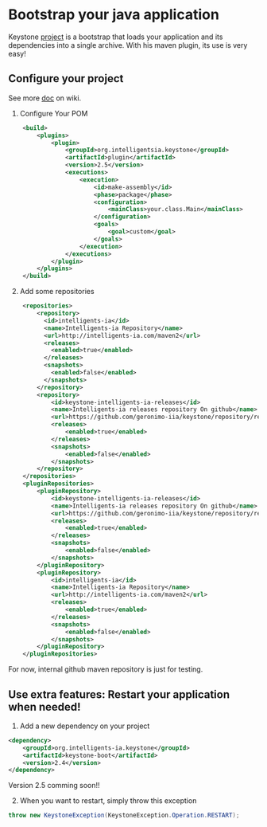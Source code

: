 # Bootstrap your java application

Keystone [project][prj] is a bootstrap that loads your application and its dependencies into a single archive.
With his maven plugin, its use is very easy!

[prj]: http://intelligents-ia.com/index.php/category/technique/keystone

## Configure your project

See more [doc][dc-wiki] on wiki.

1. Configure Your POM
```xml
	<build>
	    <plugins>
	        <plugin>
	            <groupId>org.intelligentsia.keystone</groupId>
	            <artifactId>plugin</artifactId>
	            <version>2.5</version>
	            <executions>
	                <execution>
	                    <id>make-assembly</id>
	                    <phase>package</phase>
	                    <configuration>
	                        <mainClass>your.class.Main</mainClass>
	                    </configuration>
	                    <goals>
	                        <goal>custom</goal>
	                    </goals>
	                </execution>
	            </executions>
	        </plugin>
	    </plugins>
	</build>
```

2. Add some repositories

```xml
	<repositories>
	    <repository>
          <id>intelligents-ia</id>
          <name>Intelligents-ia Repository</name>
          <url>http://intelligents-ia.com/maven2</url>
          <releases>
			<enabled>true</enabled>
		  </releases>
		  <snapshots>
			<enabled>false</enabled>
		  </snapshots>
        </repository>
		<repository>
			<id>keystone-intelligents-ia-releases</id>
			<name>Intelligents-ia releases repository On github</name>
			<url>https://github.com/geronimo-iia/keystone/repository/releases</url>
			<releases>
				<enabled>true</enabled>
			</releases>
			<snapshots>
				<enabled>false</enabled>
			</snapshots>
		</repository>
	</repositories>
	<pluginRepositories>
		<pluginRepository>
			<id>keystone-intelligents-ia-releases</id>
			<name>Intelligents-ia releases repository On github</name>
			<url>https://github.com/geronimo-iia/keystone/repository/releases</url>
			<releases>
				<enabled>true</enabled>
			</releases>
			<snapshots>
				<enabled>false</enabled>
			</snapshots>
		</pluginRepository>
		<pluginRepository>
			<id>intelligents-ia</id>
          	<name>Intelligents-ia Repository</name>
          	<url>http://intelligents-ia.com/maven2</url>
			<releases>
				<enabled>true</enabled>
			</releases>
			<snapshots>
				<enabled>false</enabled>
			</snapshots>
		</pluginRepository>
	</pluginRepositories>
```

For now, internal github maven repository is just for testing.

[dc-wiki]: https://github.com/geronimo-iia/keystone/wiki


## Use extra features: Restart your application when needed!

1. Add a new dependency on your project
```xml
<dependency>
	<groupId>org.intelligents-ia.keystone</groupId>
	<artifactId>keystone-boot</artifactId>
	<version>2.4</version>
</dependency>
```
Version 2.5 comming soon!!

2. When you want to restart, simply throw this exception
```java
throw new KeystoneException(KeystoneException.Operation.RESTART);
```


